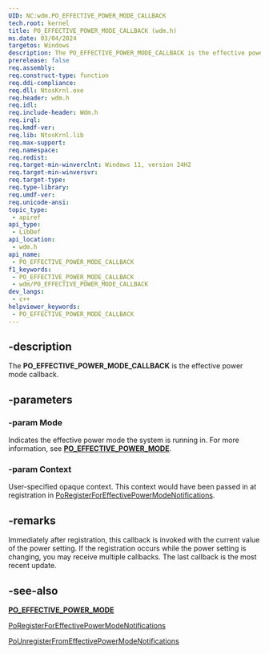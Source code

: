 ```yaml
---
UID: NC:wdm.PO_EFFECTIVE_POWER_MODE_CALLBACK
tech.root: kernel
title: PO_EFFECTIVE_POWER_MODE_CALLBACK (wdm.h)
ms.date: 03/04/2024
targetos: Windows
description: The PO_EFFECTIVE_POWER_MODE_CALLBACK is the effective power mode callback.
prerelease: false
req.assembly: 
req.construct-type: function
req.ddi-compliance: 
req.dll: NtosKrnl.exe
req.header: wdm.h
req.idl: 
req.include-header: Wdm.h
req.irql: 
req.kmdf-ver: 
req.lib: NtosKrnl.lib
req.max-support: 
req.namespace: 
req.redist: 
req.target-min-winverclnt: Windows 11, version 24H2
req.target-min-winversvr: 
req.target-type:
req.type-library: 
req.umdf-ver: 
req.unicode-ansi: 
topic_type:
 - apiref
api_type:
 - LibDef
api_location:
 - wdm.h
api_name:
 - PO_EFFECTIVE_POWER_MODE_CALLBACK
f1_keywords:
 - PO_EFFECTIVE_POWER_MODE_CALLBACK
 - wdm/PO_EFFECTIVE_POWER_MODE_CALLBACK
dev_langs:
 - c++
helpviewer_keywords:
 - PO_EFFECTIVE_POWER_MODE_CALLBACK
---
```


## -description

The **PO_EFFECTIVE_POWER_MODE_CALLBACK** is the effective power mode callback.

## -parameters

### -param Mode

Indicates the effective power mode the system is running in. For more information, see [**PO_EFFECTIVE_POWER_MODE**](ne-wdm-po_effective_power_mode.md).

### -param Context

User-specified opaque context. This context would have been passed in at registration in [PoRegisterForEffectivePowerModeNotifications](nf-wdm-poregisterforeffectivepowermodenotifications.md).

## -remarks

Immediately after registration, this callback is invoked with the current value of the power setting. If the registration occurs while the power setting is changing, you may receive multiple callbacks. The last callback is the most recent update.

## -see-also

[**PO_EFFECTIVE_POWER_MODE**](ne-wdm-po_effective_power_mode.md)

[PoRegisterForEffectivePowerModeNotifications](nf-wdm-poregisterforeffectivepowermodenotifications.md)

[PoUnregisterFromEffectivePowerModeNotifications](nf-wdm-pounregisterfromeffectivepowermodenotifications.md)
